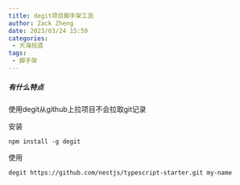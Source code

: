 ```yaml
---
title: degit项目脚手架工具
author: Zack Zheng
date: 2023/03/24 15:59
categories:
 - 大海拾遗
tags:
 - 脚手架
---
```


##### 有什么特点
使用degit从github上拉项目不会拉取git记录

安装
 
`npm install -g degit`

使用

`degit https://github.com/nestjs/typescript-starter.git my-name`
